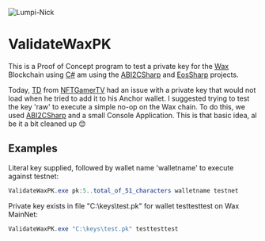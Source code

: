 ![Lumpi-Nick](https://rp.naw.io/img/lumpinick.png)
# ValidateWaxPK

This is a Proof of Concept program to test a private key for the [Wax](https://wax.io/) Blockchain using [C#](https://learn.microsoft.com/en-us/visualstudio/get-started/csharp/?view=vs-2022) am using the [ABI2CSharp](https://github.com/NKCSS/ABI2CSharp) and [EosSharp](https://github.com/NKCSS/eos-sharp) projects.

Today, [TD](https://twitter.com/TrentDavis78) from [NFTGamerTV](https://www.twitch.tv/nftgamertv) had an issue with a private key that would not load when he tried to add it to his Anchor wallet. I suggested trying to test the key 'raw' to execute a simple no-op on the Wax chain. To do this, we used [ABI2CSharp](https://github.com/NKCSS/ABI2CSharp) and a small Console Application. This is that basic idea, al be it a bit cleaned up 😊

## Examples

Literal key supplied, followed by wallet name 'walletname' to execute against testnet:

```csharp
ValidateWaxPK.exe pk:5..total_of_51_characters walletname testnet
```

Private key exists in file "C:\keys\test.pk" for wallet testtesttest on Wax MainNet:

```csharp
ValidateWaxPK.exe "C:\keys\test.pk" testtesttest
```